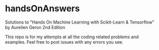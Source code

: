 # handsOnAnswers
Solutions to "Hands On Machine Learning with Scikit-Learn & Tensorflow" by Aurelien Geron 2nd Edition

This repo is for my attempts at all the coding related problems and examples. Feel free to post issues with any errors you see.
